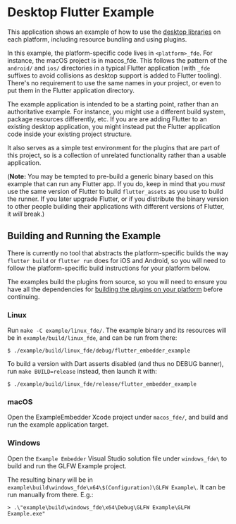 # Desktop Flutter Example

This application shows an example of how to use the [desktop
libraries](https://github.com/flutter/flutter/wiki/Desktop-shells) on each
platform, including resource bundling and using plugins.

In this example, the platform-specific code lives in `<platform>_fde`. For
instance, the macOS project is in macos\_fde. This follows the pattern of
the `android/` and `ios/` directories in a typical Flutter application (with
`_fde` suffixes to avoid collisions as desktop support is added
to Flutter tooling). There's no requirement to use the same names in your
project, or even to put them in the Flutter application directory.

The example application is intended to be a starting point, rather than an
authoritative example. For instance, you might use a different build system,
package resources differently, etc. If you are are adding Flutter to an
existing desktop application, you might instead put the Flutter application code
inside your existing project structure.

It also serves as a simple test environment for the plugins that are part of
this project, so is a collection of unrelated functionality rather than a usable
application.

(**Note:** You may be tempted to pre-build a generic binary based on this
example that can run any Flutter app. If you do, keep in mind that you *must*
use the same version of Flutter to build `flutter_assets` as you use to build
the runner. If you later upgrade Flutter, or if you distribute the binary
version to other people building their applications with different versions of
Flutter, it *will* break.)

## Building and Running the Example

There is currently no tool that abstracts the platform-specific builds the
way `flutter build` or `flutter run` does for iOS and Android, so you will need
to follow the platform-specific build instructions for your platform below.

The examples build the plugins from source, so you will need to ensure you
have all the dependencies for
[building the plugins on your platform](../plugins/README.md) before continuing.

### Linux

Run `make -C example/linux_fde/`. The example binary and its resources will be
in `example/build/linux_fde`, and can be run from there:

```
$ ./example/build/linux_fde/debug/flutter_embedder_example
```

To build a version with Dart asserts disabled (and thus no DEBUG banner),
run `make BUILD=release` instead, then launch it with:

```
$ ./example/build/linux_fde/release/flutter_embedder_example
```

### macOS

Open the ExampleEmbedder Xcode project under `macos_fde/`, and build and run the
example application target.

### Windows

Open the `Example Embedder` Visual Studio solution file under `windows_fde\` to
build and run the GLFW Example project.

The resulting binary will be in
`example\build\windows_fde\x64\$(Configuration)\GLFW Example\`. It can be run
manually from there. E.g.:

```
> .\"example\build\windows_fde\x64\Debug\GLFW Example\GLFW Example.exe"
```
